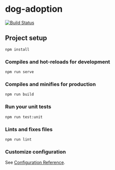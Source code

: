 # dog-adoption
[![Build Status](https://travis-ci.com/BeauTaapken/DogAdoptionFrontEnd.svg?token=AjWaPExx8NoK8cxRby45&branch=master)](https://travis-ci.com/BeauTaapken/DogAdoptionFrontEnd)

## Project setup
```
npm install
```

### Compiles and hot-reloads for development
```
npm run serve
```

### Compiles and minifies for production
```
npm run build
```

### Run your unit tests
```
npm run test:unit
```

### Lints and fixes files
```
npm run lint
```

### Customize configuration
See [Configuration Reference](https://cli.vuejs.org/config/).
